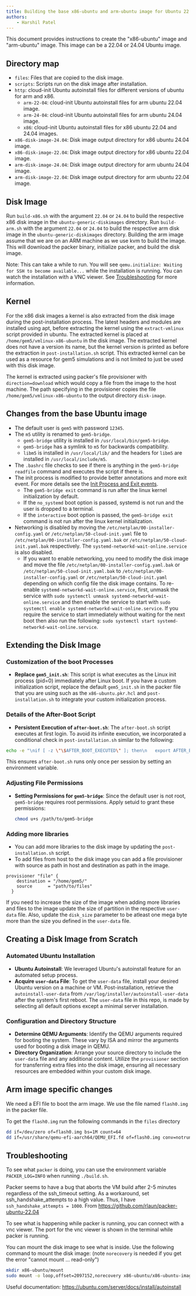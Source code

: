 ```yaml
---
title: Building the base x86-ubuntu and arm-ubuntu image for Ubuntu 22.04 and 24.04
authors:
    - Harshil Patel
---
```


This document provides instructions to create the "x86-ubuntu" image and "arm-ubuntu" image.
This image can be a 22.04 or 24.04 Ubuntu image.

## Directory map

- `files`: Files that are copied to the disk image.
- `scripts`: Scripts run on the disk image after installation.
- `http`: cloud-init Ubuntu autoinstall files for different versions of ubuntu for arm and x86.
  - `arm-22-04`: cloud-init Ubuntu autoinstall files for arm ubuntu 22.04 image.
  - `arm-24-04`: cloud-init Ubuntu autoinstall files for arm ubuntu 24.04 image.
  - `x86`: cloud-init Ubuntu autoinstall files for x86 ubuntu 22.04 and 24.04 images.
- `x86-disk-image-24.04`: Disk image output directory for x86 ubuntu 24.04 image.
- `x86-disk-image-22.04`: Disk image output directory for x86 ubuntu 22.04 image.
- `arm-disk-image-24.04`: Disk image output directory for arm ubuntu 24.04 image.
- `arm-disk-image-22.04`: Disk image output directory for arm ubuntu 22.04 image.


## Disk Image

Run `build-x86.sh` with the argument `22.04` or `24.04` to build the respective x86 disk image in the `ubuntu-generic-diskimages` directory.
Run `build-arm.sh` with the argument `22.04` or `24.04` to build the respective arm disk image in the `ubuntu-generic-diskimages` directory.
Building the arm image assume that we are on an ARM machine as we use kvm to build the image.
This will download the packer binary, initialize packer, and build the disk image.

Note: This can take a while to run.
You will see `qemu.initialize: Waiting for SSH to become available...` while the installation is running.
You can watch the installation with a VNC viewer.
See [Troubleshooting](#troubleshooting) for more information.

## Kernel

For the x86 disk images a kernel is also extracted from the disk image during the post-installation process.
The latest headers and modules are installed using apt, before extracting the kernel using the `extract-vmlinux` script provided in ubuntu. The extracted kernel is placed at `/home/gem5/vmlinux-x86-ubuntu` in the disk image.
The extracted kernel does not have a version its name, but the kernel version is printed as before the extraction in `post-installation.sh` script. This extracted kernel can be used as a resource for gem5 simulations and is not limited to just be used with this disk image.

The kernel is extracted using packer's file provisioner with `direction=download` which would copy a file from the image to the host machine. The path specifying in the provisioner copies the file `/home/gem5/vmlinux-x86-ubuntu` to the output directory `disk-image`.

## Changes from the base Ubuntu image

- The default user is `gem5` with password `12345`.
- The `m5` utility is renamed to `gem5-bridge`.
  - `gem5-bridge` utility is installed in `/usr/local/bin/gem5-bridge`.
  - `gem5-bridge` has a symlink to `m5` for backwards compatibility.
  - `libm5` is installed in `/usr/local/lib/` and the headers for `libm5` are installed in `/usr/local/include/m5`.
- The `.bashrc` file checks to see if there is anything in the `gem5-bridge readfile` command and executes the script if there is.
- The init process is modified to provide better annotations and more exit event. For more details see the [Init Process and Exit events](README.md#init-process-and-exit-events).
  - The `gem5-bridge exit` command is run after the linux kernel initialization by default.
  - If the `no_systemd` boot option is passed, systemd is not run and the user is dropped to a terminal.
  - If the `interactive` boot option is passed, the `gem5-bridge exit` command is not run after the linux kernel initialization.
- Networking is disabled by moving the `/etc/netplan/00-installer-config.yaml` or `/etc/netplan/50-cloud-init.yaml` file to `/etc/netplan/00-installer-config.yaml.bak` or `/etc/netplan/50-cloud-init.yaml.bak` respectively. The `systemd-networkd-wait-online.service` is also disabled.
  - If you want to enable networking, you need to modify the disk image and move the file `/etc/netplan/00-installer-config.yaml.bak` or `/etc/netplan/50-cloud-init.yaml.bak` to `/etc/netplan/00-installer-config.yaml` or `/etc/netplan/50-cloud-init.yaml` depending on which config file the disk image contains.
  To re-enable `systemd-networkd-wait-online.service`, first, unmask the service with `sudo systemctl unmask systemd-networkd-wait-online.service` and then enable the service to start with `sudo systemctl enable systemd-networkd-wait-online.service`.
  If you require the service to start immediately without waiting for the next boot then also run the following:
  `sudo systemctl start systemd-networkd-wait-online.service`.

## Extending the Disk Image

### Customization of the boot Processes

- **Replace `gem5_init.sh`**: This script is what executes as the Linux init process (pid=0) immediately after Linux boot. If you have a custom initialization script, replace the default `gem5_init.sh` in the packer file that you are using such as the `x86-ubuntu.pkr.hcl` and `post-installation.sh` to integrate your custom initialization process.

### Details of the After-Boot Script

- **Persistent Execution of `after-boot.sh`**: The `after-boot.sh` script executes at first login.
To avoid its infinite execution, we incorporated a conditional check in `post-installation.sh` similar to the following:

```sh
echo -e "\nif [ -z \"\$AFTER_BOOT_EXECUTED\" ]; then\n   export AFTER_BOOT_EXECUTED=1\n    /home/gem5/after_boot.sh\nfi\n" >> /home/gem5/.bashrc
```

This ensures `after-boot.sh` runs only once per session by setting an environment variable.

### Adjusting File Permissions

- **Setting Permissions for `gem5-bridge`**: Since the default user is not root, `gem5-bridge` requires root permissions. Apply setuid to grant these permissions:

  ```sh
  chmod u+s /path/to/gem5-bridge
  ```

### Adding more libraries

- You can add more libraries to the disk image by updating the `post-installation.sh` script.
- To add files from host to the disk image you can add a file provisioner with source as path in host and destination as path in the image.

```hcl
provisioner "file" {
    destination = "/home/gem5/"
    source      = "path/to/files"
  }
```

If you need to increase the size of the image when adding more libraries and files to the image update the size of partition in the respective `user-data` file. Also, update the `disk_size` parameter to be atleast one mega byte more than
the size you defined in the `user-data` file.

## Creating a Disk Image from Scratch

### Automated Ubuntu Installation

- **Ubuntu Autoinstall**: We leveraged Ubuntu's autoinstall feature for an automated setup process.
- **Acquire `user-data` File**: To get the `user-data` file, install your desired Ubuntu version on a machine or VM. Post-installation, retrieve the `autoinstall-user-data` from `/var/log/installer/autoinstall-user-data` after the system's first reboot.
The `user-data` file in this repo, is made by selecting all default options except a minimal server installation.

### Configuration and Directory Structure

- **Determine QEMU Arguments**: Identify the QEMU arguments required for booting the system. These vary by ISA and mirror the arguments used for booting a disk image in QEMU.
- **Directory Organization**: Arrange your source directory to include the `user-data` file and any additional content. Utilize the `provisioner` section for transferring extra files into the disk image, ensuring all necessary resources are embedded within your custom disk image.

## Arm image specific changes

We need a EFI file to boot the arm image. We use the file named `flash0.img` in the packer file.

To get the `flash0.img` run the following commands in the `files` directory

```bash
dd if=/dev/zero of=flash0.img bs=1M count=64
dd if=/usr/share/qemu-efi-aarch64/QEMU_EFI.fd of=flash0.img conv=notrunc
```

## Troubleshooting

To see what `packer` is doing, you can use the environment variable `PACKER_LOG=INFO` when running `./build.sh`.

Packer seems to have a bug that aborts the VM build after 2-5 minutes regardless of the ssh_timeout setting.
As a workaround, set ssh_handshake_attempts to a high value.
Thus, I have `ssh_handshake_attempts = 1000`.
From <https://github.com/rlaun/packer-ubuntu-22.04>

To see what is happening while packer is running, you can connect with a vnc viewer.
The port for the vnc viewer is shown in the terminal while packer is running.

You can mount the disk image to see what is inside.
Use the following command to mount the disk image:
(note `norecovery` is needed if you get the error "cannot mount ... read-only")

```sh
mkdir x86-ubuntu/mount
sudo mount -o loop,offset=2097152,norecovery x86-ubuntu/x86-ubuntu-image/x86-ubuntu x86-ubuntu/mount
```

Useful documentation: <https://ubuntu.com/server/docs/install/autoinstall>
